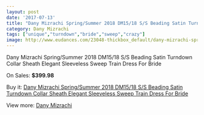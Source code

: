 ```yaml
---
layout: post
date: '2017-07-13'
title: "Dany Mizrachi Spring/Summer 2018 DM15/18 S/S Beading Satin Turndown Collar Sheath Elegant Sleeveless Sweep Train Dress For Bride"
category: Dany Mizrachi
tags: ["unique","turndown","bride","sweep","crazy"]
image: http://www.eudances.com/23048-thickbox_default/dany-mizrachi-spring-summer-2018-dm15-18-s-s-beading-satin-turndown-collar-sheath-elegant-sleeveless-sweep-train-dress-for-bride.jpg
---
```

Dany Mizrachi Spring/Summer 2018 DM15/18 S/S Beading Satin Turndown Collar Sheath Elegant Sleeveless Sweep Train Dress For Bride

On Sales: **$399.98**
<a href="https://www.eudances.com/en/dany-mizrachi/7372-dany-mizrachi-spring-summer-2018-dm15-18-s-s-beading-satin-turndown-collar-sheath-elegant-sleeveless-sweep-train-dress-for-bride.html"><amp-img layout="responsive" width="600" height="600" src="//www.eudances.com/23048-thickbox_default/dany-mizrachi-spring-summer-2018-dm15-18-s-s-beading-satin-turndown-collar-sheath-elegant-sleeveless-sweep-train-dress-for-bride.jpg" alt="Dany Mizrachi Spring/Summer 2018 DM15/18 S/S Beading Satin Turndown Collar Sheath Elegant Sleeveless Sweep Train Dress For Bride 0" /></a>
<a href="https://www.eudances.com/en/dany-mizrachi/7372-dany-mizrachi-spring-summer-2018-dm15-18-s-s-beading-satin-turndown-collar-sheath-elegant-sleeveless-sweep-train-dress-for-bride.html"><amp-img layout="responsive" width="600" height="600" src="//www.eudances.com/23051-thickbox_default/dany-mizrachi-spring-summer-2018-dm15-18-s-s-beading-satin-turndown-collar-sheath-elegant-sleeveless-sweep-train-dress-for-bride.jpg" alt="Dany Mizrachi Spring/Summer 2018 DM15/18 S/S Beading Satin Turndown Collar Sheath Elegant Sleeveless Sweep Train Dress For Bride 1" /></a>
<a href="https://www.eudances.com/en/dany-mizrachi/7372-dany-mizrachi-spring-summer-2018-dm15-18-s-s-beading-satin-turndown-collar-sheath-elegant-sleeveless-sweep-train-dress-for-bride.html"><amp-img layout="responsive" width="600" height="600" src="//www.eudances.com/23050-thickbox_default/dany-mizrachi-spring-summer-2018-dm15-18-s-s-beading-satin-turndown-collar-sheath-elegant-sleeveless-sweep-train-dress-for-bride.jpg" alt="Dany Mizrachi Spring/Summer 2018 DM15/18 S/S Beading Satin Turndown Collar Sheath Elegant Sleeveless Sweep Train Dress For Bride 2" /></a>
<a href="https://www.eudances.com/en/dany-mizrachi/7372-dany-mizrachi-spring-summer-2018-dm15-18-s-s-beading-satin-turndown-collar-sheath-elegant-sleeveless-sweep-train-dress-for-bride.html"><amp-img layout="responsive" width="600" height="600" src="//www.eudances.com/23049-thickbox_default/dany-mizrachi-spring-summer-2018-dm15-18-s-s-beading-satin-turndown-collar-sheath-elegant-sleeveless-sweep-train-dress-for-bride.jpg" alt="Dany Mizrachi Spring/Summer 2018 DM15/18 S/S Beading Satin Turndown Collar Sheath Elegant Sleeveless Sweep Train Dress For Bride 3" /></a>

Buy it: [Dany Mizrachi Spring/Summer 2018 DM15/18 S/S Beading Satin Turndown Collar Sheath Elegant Sleeveless Sweep Train Dress For Bride](https://www.eudances.com/en/dany-mizrachi/7372-dany-mizrachi-spring-summer-2018-dm15-18-s-s-beading-satin-turndown-collar-sheath-elegant-sleeveless-sweep-train-dress-for-bride.html "Dany Mizrachi Spring/Summer 2018 DM15/18 S/S Beading Satin Turndown Collar Sheath Elegant Sleeveless Sweep Train Dress For Bride")

View more: [Dany Mizrachi](https://www.eudances.com/en/111-dany-mizrachi "Dany Mizrachi")